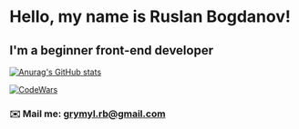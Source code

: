 # Hello, my name is Ruslan Bogdanov!

## I'm a beginner front-end developer

[![Anurag's GitHub stats](https://github-readme-stats.vercel.app/api?username=XXXmez&theme=dark)](https://github.com/anuraghazra/github-readme-stats)

[![CodeWars](https://www.codewars.com/users/xxxmez/badges/large)](https://www.codewars.com/users/xxxmez)

<!-- ## 💼 Portfolio in developing  -->
<!-- ## 📋 CV in developing -->

<!-- ### Main Skills and Technologies
![HTML]
![CSS]
![JS]
![ReactJS]
![GitHub] -->

### ✉️ Mail me: grymyl.rb@gmail.com

<!--
**XXXmez/XXXmez** is a ✨ _special_ ✨ repository because its `README.md` (this file) appears on your GitHub profile.

Here are some ideas to get you started:

- 🔭 I’m currently working on ...
- 🌱 I’m currently learning ...
- 👯 I’m looking to collaborate on ...
- 🤔 I’m looking for help with ...
- 💬 Ask me about ...
- 📫 How to reach me: ...
- 😄 Pronouns: ...
- ⚡ Fun fact: ...
-->
